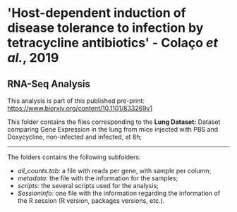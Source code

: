 # 'Host-dependent induction of disease tolerance to infection by tetracycline antibiotics' - Colaço *et al.*, 2019
## RNA-Seq Analysis

This analysis is part of this published pre-print: https://www.biorxiv.org/content/10.1101/833269v1

This folder contains the files corresponding to the **Lung Dataset:** Dataset comparing Gene Expression in the lung from mice injected with PBS and Doxycycline, non-infected and infected, at 8h;

--------------------------------------------------------------------------------------------------------------------------------------------------------------------
The folders contains the following subfolders:
- *all_counts.tab:* a file with reads per gene, with sample per column;
- *metadata:* the file with the information for the samples;
- *scripts:* the several scripts used for the analysis;
- *SessionInfo:* one file with the information regarding the information of the R session (R version, packages versions, etc.).
